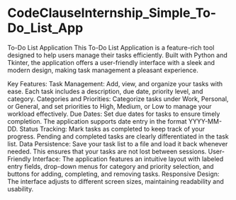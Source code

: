 # CodeClauseInternship_Simple_To-Do_List_App
To-Do List Application
This To-Do List Application is a feature-rich tool designed to help users manage their tasks efficiently. Built with Python and Tkinter, the application offers a user-friendly interface with a sleek and modern design, making task management a pleasant experience.

Key Features:
Task Management: Add, view, and organize your tasks with ease. Each task includes a description, due date, priority level, and category.
Categories and Priorities: Categorize tasks under Work, Personal, or General, and set priorities to High, Medium, or Low to manage your workload effectively.
Due Dates: Set due dates for tasks to ensure timely completion. The application supports date entry in the format YYYY-MM-DD.
Status Tracking: Mark tasks as completed to keep track of your progress. Pending and completed tasks are clearly differentiated in the task list.
Data Persistence: Save your task list to a file and load it back whenever needed. This ensures that your tasks are not lost between sessions.
User-Friendly Interface: The application features an intuitive layout with labeled entry fields, drop-down menus for category and priority selection, and buttons for adding, completing, and removing tasks.
Responsive Design: The interface adjusts to different screen sizes, maintaining readability and usability.
